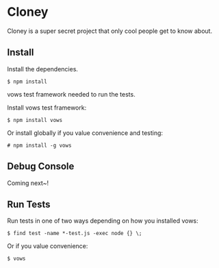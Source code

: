 Cloney
======
Cloney is a super secret project that only cool people get to know about.

Install
-------

Install the dependencies.

	$ npm install 

vows test framework needed to run the tests.

Install vows test framework:

	$ npm install vows

Or install globally if you value convenience and testing:

	# npm install -g vows


Debug Console
-------------
Coming next~!




Run Tests
---------
Run tests in one of two ways depending on how you installed vows:

	$ find test -name *-test.js -exec node {} \;

Or if you value convenience:

	$ vows

